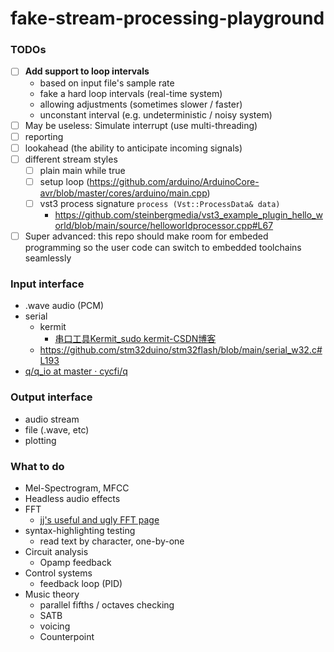 fake-stream-processing-playground
=================================
### TODOs
- [ ] **Add support to loop intervals**
  - based on input file's sample rate
  - fake a hard loop intervals (real-time system)
  - allowing adjustments (sometimes slower / faster)
  - unconstant interval (e.g. undeterministic / noisy system)
- [ ] May be useless: Simulate interrupt (use multi-threading)
- [ ] reporting
- [ ] lookahead (the ability to anticipate incoming signals)
- [ ] different stream styles
  - [ ] plain main while true
  - [ ] setup loop (https://github.com/arduino/ArduinoCore-avr/blob/master/cores/arduino/main.cpp)
  - [ ] vst3 process signature `process (Vst::ProcessData& data)`
    - https://github.com/steinbergmedia/vst3_example_plugin_hello_world/blob/main/source/helloworldprocessor.cpp#L67
- [ ] Super advanced: this repo should make room for embeded programming so the user code can switch to embedded toolchains seamlessly

### Input interface
- .wave audio (PCM)
- serial
  - kermit
    - [串口工具Kermit_sudo kermit-CSDN博客](https://blog.csdn.net/u013029731/article/details/88877350)
  - https://github.com/stm32duino/stm32flash/blob/main/serial_w32.c#L193
- [q/q_io at master · cycfi/q](https://github.com/cycfi/q/tree/master/q_io)

### Output interface
- audio stream
- file (.wave, etc)
- plotting

### What to do
- Mel-Spectrogram, MFCC
- Headless audio effects
- FFT
  - [jj's useful and ugly FFT page](https://jjj.de/fft/fftpage.html)
- syntax-highlighting testing
  - read text by character, one-by-one
- Circuit analysis
    - Opamp feedback
- Control systems
  - feedback loop (PID)
- Music theory
  - parallel fifths / octaves checking
  - SATB
  - voicing
  - Counterpoint
